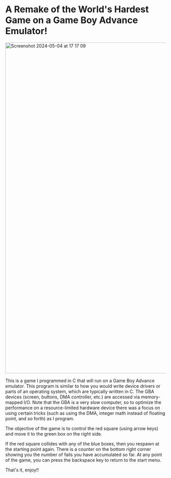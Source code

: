 # A Remake of the World's Hardest Game on a Game Boy Advance Emulator! 
<img width="1038" alt="Screenshot 2024-05-04 at 17 17 09" src="https://github.com/tiffanyni/My-GBA-Game/assets/167052032/76e8a080-34f7-49a6-8ecd-c468ab4573f9">

This is a game I programmed in C that will run on a Game Boy Advance emulator.
This program is similar to how you would write device drivers or parts of an operating system, which are typically written in C. The GBA devices (screen, buttons, DMA controller, etc.) are accessed via memory-mapped I/O. Note that the GBA is a very slow computer, so to optimize the performance on a resource-limited hardware device there was a focus on using certain tricks (such as using the DMA, integer math instead of floating point, and so forth) as I program. 

The objective of the game is to control the red square (using arrow keys) and move it to the green box on the right side. 

If the red square collides with any of the blue boxes, then you respawn at the starting point again. There is a counter on the bottom right corner showing you the number of fails you have accumulated so far. At any point of the game, you can press the backspace key to return to the start menu.

That's it, enjoy!!
